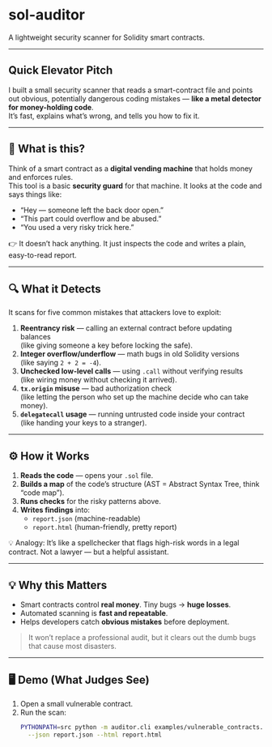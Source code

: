 # sol-auditor

A lightweight security scanner for Solidity smart contracts.

---

## Quick Elevator Pitch
I built a small security scanner that reads a smart-contract file and points out obvious, potentially dangerous coding mistakes — **like a metal detector for money-holding code**.  
It’s fast, explains what’s wrong, and tells you how to fix it.

---

## 🧐 What is this?
Think of a smart contract as a **digital vending machine** that holds money and enforces rules.  
This tool is a basic **security guard** for that machine. It looks at the code and says things like:

- “Hey — someone left the back door open.”  
- “This part could overflow and be abused.”  
- “You used a very risky trick here.”  

👉 It doesn’t hack anything. It just inspects the code and writes a plain, easy-to-read report.

---

## 🔍 What it Detects
It scans for five common mistakes that attackers love to exploit:

1. **Reentrancy risk** — calling an external contract before updating balances  
   (like giving someone a key before locking the safe).  
2. **Integer overflow/underflow** — math bugs in old Solidity versions  
   (like saying `2 + 2 = -4`).  
3. **Unchecked low-level calls** — using `.call` without verifying results  
   (like wiring money without checking it arrived).  
4. **`tx.origin` misuse** — bad authorization check  
   (like letting the person who set up the machine decide who can take money).  
5. **`delegatecall` usage** — running untrusted code inside your contract  
   (like handing your keys to a stranger).

---

## ⚙️ How it Works
1. **Reads the code** — opens your `.sol` file.  
2. **Builds a map** of the code’s structure (AST = Abstract Syntax Tree, think “code map”).  
3. **Runs checks** for the risky patterns above.  
4. **Writes findings** into:  
   - `report.json` (machine-readable)  
   - `report.html` (human-friendly, pretty report)  

💡 Analogy: It’s like a spellchecker that flags high-risk words in a legal contract. Not a lawyer — but a helpful assistant.

---

## 💡 Why this Matters
- Smart contracts control **real money**. Tiny bugs → **huge losses**.  
- Automated scanning is **fast and repeatable**.  
- Helps developers catch **obvious mistakes** before deployment.  

> It won’t replace a professional audit, but it clears out the dumb bugs that cause most disasters.

---

## 🖥️ Demo (What Judges See)
1. Open a small vulnerable contract.  
2. Run the scan:  
   ```bash
   PYTHONPATH=src python -m auditor.cli examples/vulnerable_contracts.sol \
     --json report.json --html report.html


